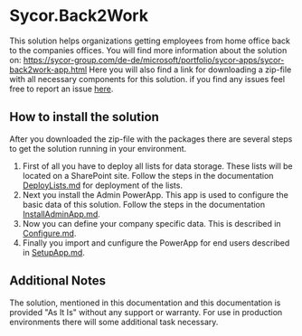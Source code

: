 # Sycor.Back2WorkThis solution helps organizations getting employees from home office back to the companies offices. You will find more information about the solution on: https://sycor-group.com/de-de/microsoft/portfolio/sycor-apps/sycor-back2work-app.htmlHere you will also find a link for downloading a zip-file with all necessary components for this solution.if you find any issues feel free to report an issue [here](../../issues/new/choose).## How to install the solutionAfter you downloaded the zip-file with the packages there are several steps to get the solution running in your environment.1. First of all you have to deploy all lists for data storage. These lists will be located on a SharePoint site. Follow the steps in the documentation [DeployLists.md](DeployLists.md) for deployment of the lists.2. Next you install the Admin PowerApp. This app is used to configure the basic data of this solution. Follow the steps in the documentation [InstallAdminApp.md](InstallAdminApp.md).3. Now you can define your company specific data. This is described in [Configure.md](Configure.md).4. Finally you import and cunfigure the PowerApp for end users described in [SetupApp.md](SetupApp.md).## Additional NotesThe solution, mentioned in this documentation and this documentation is provided "As It Is" without any support or warranty. For use in production environments there will some additional task necessary.    
